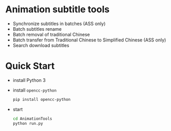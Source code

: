 # Animation subtitle tools

* Synchronize subtitles in batches (ASS only)
* Batch subtitles rename
* Batch removal of traditional Chinese
* Batch transfer from Traditional Chinese to Simplified Chinese (ASS only)
* Search download subtitles
# Quick Start

* install Python 3

* install `opencc-python`

  ```bash
  pip install opencc-python
  ```

* start

  ```bash
  cd AnimationTools
  python run.py
  ```